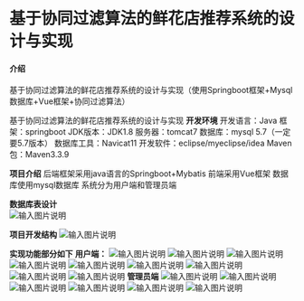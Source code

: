 # 基于协同过滤算法的鲜花店推荐系统的设计与实现

#### 介绍
基于协同过滤算法的鲜花店推荐系统的设计与实现（使用Springboot框架+Mysql数据库+Vue框架+协同过滤算法）


基于协同过滤算法的鲜花店推荐系统的设计与实现
 **开发环境** 
开发语言：Java
框架：springboot
JDK版本：JDK1.8
服务器：tomcat7
数据库：mysql 5.7（一定要5.7版本）
数据库工具：Navicat11
开发软件：eclipse/myeclipse/idea
Maven包：Maven3.3.9

 **项目介绍** 
后端框架采用java语言的Springboot+Mybatis
前端采用Vue框架
数据库使用mysql数据库
系统分为用户端和管理员端

 **数据库表设计**   
![输入图片说明](%E6%95%B0%E6%8D%AE%E5%BA%93%E8%A1%A8.png)

 **项目开发结构** 
![输入图片说明](%E9%A1%B9%E7%9B%AE%E7%BB%93%E6%9E%84.png)

 **实现功能部分如下** 
 **用户端：** 
![输入图片说明](%E9%A6%96%E9%A1%B5.png)
![输入图片说明](%E9%B2%9C%E8%8A%B1%E4%BF%A1%E6%81%AF.png)
![输入图片说明](%E6%B3%A8%E5%86%8C.png)
![输入图片说明](%E7%99%BB%E5%BD%95.png)
![输入图片说明](%E4%B8%AA%E4%BA%BA%E4%B8%AD%E5%BF%83.png)
![输入图片说明](%E8%AF%A6%E6%83%85.png)
![输入图片说明](%E5%85%AC%E5%91%8A%E5%92%A8%E8%AF%A2.png)
![输入图片说明](%E8%B4%AD%E7%89%A9%E8%BD%A6.png)
![输入图片说明](%E8%B4%AD%E4%B9%B0.png)
 **管理员端**
![输入图片说明](+QQ%EF%BC%9A2474345497.png)
![输入图片说明](%E8%8E%B7%E5%8F%96%E6%BA%90%E7%A0%81%E8%AF%B7+Q%EF%BC%9A2474345497.png)
![输入图片说明](+Q%EF%BC%9A2474345497.png)
![输入图片说明](%E9%B2%9C%E8%8A%B1%E7%AE%A1%E7%90%86-01.png)
![输入图片说明](%E8%8E%B7%E5%8F%96%E6%BA%90%E7%A0%81%EF%BC%9A%E8%AF%B7%EF%BC%8Bv%EF%BC%9A18484646674.png)
![输入图片说明](%E5%92%A8%E8%AF%A2%E7%AE%A1%E7%90%86.png)